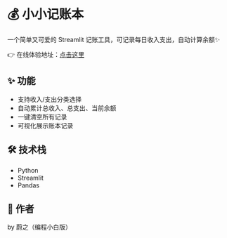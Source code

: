# 💰 小小记账本

一个简单又可爱的 Streamlit 记账工具，可记录每日收入支出，自动计算余额✨

👉 在线体验地址：[点击这里](https://simple-expense-tracker-ighvertj3gb9s6ubeuj96h.streamlit.app/)

## ✨ 功能

- 支持收入/支出分类选择
- 自动累计总收入、总支出、当前余额
- 一键清空所有记录
- 可视化展示账本记录

## 🛠 技术栈
- Python
- Streamlit
- Pandas

## 🧸 作者
by 蔚之（编程小白版）

